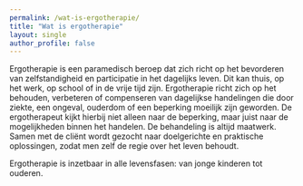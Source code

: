 ```yaml
---
permalink: /wat-is-ergotherapie/
title: "Wat is ergotherapie"
layout: single
author_profile: false
---
```


Ergotherapie is een paramedisch beroep dat zich richt op het bevorderen van zelfstandigheid en participatie in het dagelijks leven. Dit kan thuis, op het werk, op school of in de vrije tijd zijn. Ergotherapie richt zich op het behouden, verbeteren of compenseren van dagelijkse handelingen die door ziekte, een ongeval, ouderdom of een beperking moeilijk zijn geworden. De ergotherapeut kijkt hierbij niet alleen naar de beperking, maar juist naar de mogelijkheden binnen het handelen. De behandeling is altijd maatwerk. Samen met de cliënt wordt gezocht naar doelgerichte en praktische oplossingen, zodat men zelf de regie over het leven behoudt. 

Ergotherapie is inzetbaar in alle levensfasen: van jonge kinderen tot ouderen. 